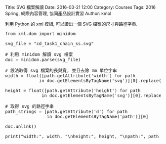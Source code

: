 Title: SVG 檔案解讀
Date: 2016-03-21 12:00
Category: Courses
Tags: 2016 Spring, 網際內容管理, 協同產品設計實習
Author: kmol

利用 Python 的 xml 模組, 可以讀出一個 SVG 檔案的尺寸與路徑字串.

<!-- PELICAN_END_SUMMARY -->

<pre class="brush: python;">
from xml.dom import minidom

svg_file = "cd_task1_chain_ss.svg"

# 利用 minidom 解讀 svg 檔案
doc = minidom.parse(svg_file)

# 設法取得 svg 檔案的長與寬, 並且去除 mm 單位字串
width = float([path.getAttribute('width') for path
             in doc.getElementsByTagName('svg')][0].replace("mm", ""))

height = float([path.getAttribute('height') for path
              in doc.getElementsByTagName('svg')][0].replace("mm", ""))
              
# 取得 svg 的路徑字串
path_strings = [path.getAttribute('d') for path
                in doc.getElementsByTagName('path')][0]
                
doc.unlink()

print("width:", width, "\nheight:", height, "\npath:", path_strings)
</pre>